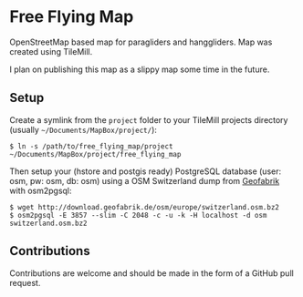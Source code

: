 Free Flying Map
===============

OpenStreetMap based map for paragliders and hanggliders. Map was created using
TileMill.

I plan on publishing this map as a slippy map some time in the future.

Setup
-----

Create a symlink from the `project` folder to your TileMill projects directory
(usually `~/Documents/MapBox/project/`):

    $ ln -s /path/to/free_flying_map/project ~/Documents/MapBox/project/free_flying_map

Then setup your (hstore and postgis ready) PostgreSQL database (user: osm, pw:
osm, db: osm) using a OSM Switzerland dump from
[Geofabrik](http://download.geofabrik.de/osm/europe/) with osm2pgsql:

    $ wget http://download.geofabrik.de/osm/europe/switzerland.osm.bz2
    $ osm2pgsql -E 3857 --slim -C 2048 -c -u -k -H localhost -d osm switzerland.osm.bz2

Contributions
-------------

Contributions are welcome and should be made in the form of a GitHub pull
request.
